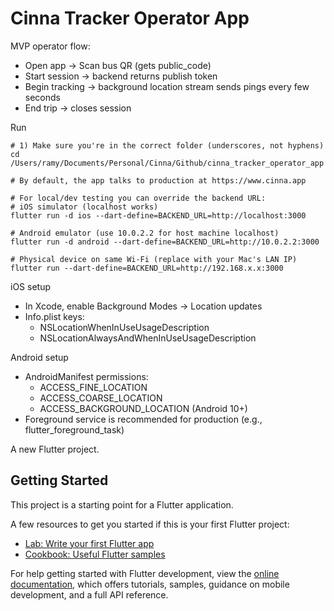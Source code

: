 # Cinna Tracker Operator App

MVP operator flow:
- Open app → Scan bus QR (gets public_code)
- Start session → backend returns publish token
- Begin tracking → background location stream sends pings every few seconds
- End trip → closes session

Run

```
# 1) Make sure you're in the correct folder (underscores, not hyphens)
cd /Users/ramy/Documents/Personal/Cinna/Github/cinna_tracker_operator_app

# By default, the app talks to production at https://www.cinna.app

# For local/dev testing you can override the backend URL:
# iOS simulator (localhost works)
flutter run -d ios --dart-define=BACKEND_URL=http://localhost:3000

# Android emulator (use 10.0.2.2 for host machine localhost)
flutter run -d android --dart-define=BACKEND_URL=http://10.0.2.2:3000

# Physical device on same Wi‑Fi (replace with your Mac's LAN IP)
flutter run --dart-define=BACKEND_URL=http://192.168.x.x:3000
```

iOS setup
- In Xcode, enable Background Modes → Location updates
- Info.plist keys:
  - NSLocationWhenInUseUsageDescription
  - NSLocationAlwaysAndWhenInUseUsageDescription

Android setup
- AndroidManifest permissions:
  - ACCESS_FINE_LOCATION
  - ACCESS_COARSE_LOCATION
  - ACCESS_BACKGROUND_LOCATION (Android 10+)
- Foreground service is recommended for production (e.g., flutter_foreground_task)

A new Flutter project.

## Getting Started

This project is a starting point for a Flutter application.

A few resources to get you started if this is your first Flutter project:

- [Lab: Write your first Flutter app](https://docs.flutter.dev/get-started/codelab)
- [Cookbook: Useful Flutter samples](https://docs.flutter.dev/cookbook)

For help getting started with Flutter development, view the
[online documentation](https://docs.flutter.dev/), which offers tutorials,
samples, guidance on mobile development, and a full API reference.
